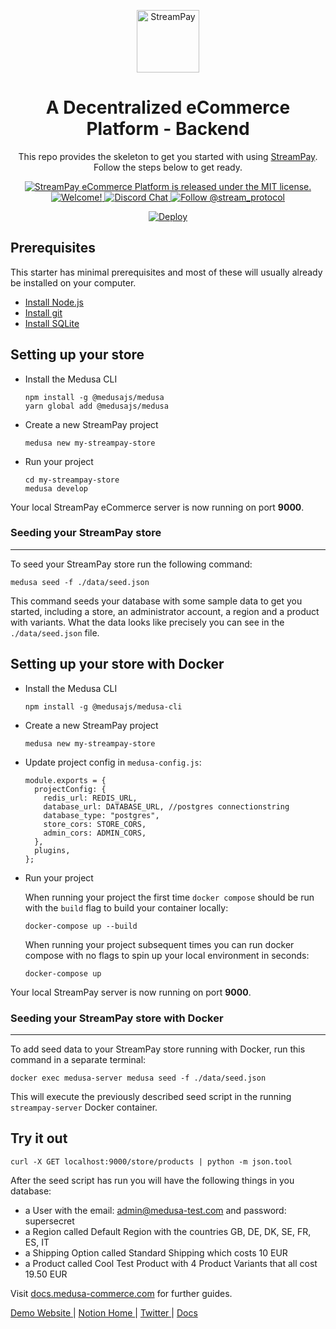 <p align="center">
  <a href="https://streampay-marketplace-admin.netlify.app/login">
    <img alt="StreamPay" src="https://i.imgur.com/3jUHsfu.png" width="100" />
  </a>
</p>
<h1 align="center">
  A Decentralized eCommerce Platform - Backend
</h1>
<p align="center">
This repo provides the skeleton to get you started with using <a href="https://github.com/stream-payments/ecommerce-platform">StreamPay</a>. Follow the steps below to get ready.
</p>
<p align="center">
  <a href="https://github.com/stream-payments/ecommerce-platform/blob/master/LICENSE">
    <img src="https://img.shields.io/badge/license-MIT-blue.svg" alt="StreamPay eCommerce Platform is released under the MIT license." />
  </a>
  <a href="https://github.com/stream-payments/ecommerce-platform/blob/master/CONTRIBUTING.md">
    <img src="https://img.shields.io/badge/PRs-welcome-brightgreen.svg?style=flat" alt="Welcome!" />
  </a>
  <a href="https://discord.gg/vXgRRz4m">
    <img src="https://img.shields.io/badge/chat-on%20discord-7289DA.svg" alt="Discord Chat" />
  </a>
  <a href="https://twitter.com/intent/follow?screen_name=stream_protocol">
    <img src="https://img.shields.io/twitter/follow/stream-pay.svg?label=Follow%20@stream_protocol" alt="Follow @stream_protocol" />
  </a>
  <p align="center">
    <a href="https://heroku.com/deploy?template=https://github.com/stream-payments/ecommerce-platform/tree/feat/deploy-heroku">
      <img src="https://www.herokucdn.com/deploy/button.svg" alt="Deploy">
    </a>
  </p>
</p>

## Prerequisites

This starter has minimal prerequisites and most of these will usually already be installed on your computer.

- [Install Node.js](https://nodejs.org/en/download/)
- [Install git](https://git-scm.com/book/en/v2/Getting-Started-Installing-Git)
- [Install SQLite](https://www.sqlite.org/download.html)

## Setting up your store

- Install the Medusa CLI
  ```
  npm install -g @medusajs/medusa
  yarn global add @medusajs/medusa
  ```
- Create a new StreamPay project
  ```
  medusa new my-streampay-store
  ```
- Run your project
  ```
  cd my-streampay-store
  medusa develop
  ```

Your local StreamPay eCommerce server is now running on port **9000**.

### Seeding your StreamPay store

---

To seed your StreamPay store run the following command:

```
medusa seed -f ./data/seed.json
```

This command seeds your database with some sample data to get you started, including a store, an administrator account, a region and a product with variants. What the data looks like precisely you can see in the `./data/seed.json` file.

## Setting up your store with Docker

- Install the Medusa CLI
  ```
  npm install -g @medusajs/medusa-cli
  ```
- Create a new StreamPay project
  ```
  medusa new my-streampay-store
  ```
- Update project config in `medusa-config.js`:

  ```
  module.exports = {
    projectConfig: {
      redis_url: REDIS_URL,
      database_url: DATABASE_URL, //postgres connectionstring
      database_type: "postgres",
      store_cors: STORE_CORS,
      admin_cors: ADMIN_CORS,
    },
    plugins,
  };
  ```

- Run your project

  When running your project the first time `docker compose` should be run with the `build` flag to build your container locally:

  ```
  docker-compose up --build
  ```

  When running your project subsequent times you can run docker compose with no flags to spin up your local environment in seconds:

  ```
  docker-compose up
  ```

Your local StreamPay server is now running on port **9000**.

### Seeding your StreamPay store with Docker

---

To add seed data to your StreamPay store running with Docker, run this command in a separate terminal:

```
docker exec medusa-server medusa seed -f ./data/seed.json
```

This will execute the previously described seed script in the running `streampay-server` Docker container.

## Try it out

```
curl -X GET localhost:9000/store/products | python -m json.tool
```

After the seed script has run you will have the following things in you database:

- a User with the email: admin@medusa-test.com and password: supersecret
- a Region called Default Region with the countries GB, DE, DK, SE, FR, ES, IT
- a Shipping Option called Standard Shipping which costs 10 EUR
- a Product called Cool Test Product with 4 Product Variants that all cost 19.50 EUR

Visit [docs.medusa-commerce.com](https://docs.medusa-commerce.com) for further guides.

<p>
  <a href="https://streampay-marketplace-admin.netlify.app/login">
    Demo Website
  </a> 
  |
  <a href="https://medusajs.notion.site/medusajs/Medusa-Home-3485f8605d834a07949b17d1a9f7eafd">
    Notion Home
  </a>
  |
  <a href="https://twitter.com/intent/follow?screen_name=stream_protocol">
    Twitter
  </a>
  |
  <a href="https://docs.streampay.store/">
    Docs
  </a>
</p>
